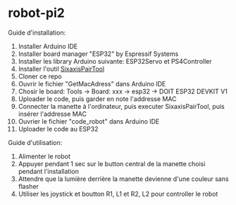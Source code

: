 # robot-pi2

Guide d'installation:
1. Installer Arduino IDE
2. Installer board manager "ESP32" by Espressif Systems
3. Installer les library Arduino suivante: ESP32Servo et PS4Controller
4. Installer l'outil [SixaxisPairTool](https://sixaxispairtool.en.lo4d.com/windows)
5. Cloner ce repo
6. Ouvrir le fichier "GetMacAdress" dans Arduino IDE
7. Chosir le board: Tools -> Board: xxx -> esp32 -> DOIT ESP32 DEVKIT V1
8. Uploader le code, puis garder en note l'addresse MAC
9. Connecter la manette à l'ordinateur, puis executer SixaxisPairTool, puis insérer l'addresse MAC
10. Ouvrier le fichier "code_robot" dans Arduino IDE
11. Uploader le code au ESP32

Guide d'utilisation: 
1. Alimenter le robot
2. Appuyer pendant 1 sec sur le button central de la manette choisi pendant l'installation
3. Attendre que la lumière derrière la manette devienne d'une couleur sans flasher
4. Utiliser les joystick et boutton R1, L1 et R2, L2 pour controller le robot
